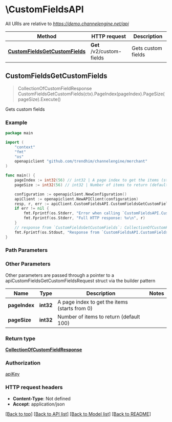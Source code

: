 # \CustomFieldsAPI

All URIs are relative to *https://demo.channelengine.net/api*

Method | HTTP request | Description
------------- | ------------- | -------------
[**CustomFieldsGetCustomFields**](CustomFieldsAPI.md#CustomFieldsGetCustomFields) | **Get** /v2/custom-fields | Gets custom fields



## CustomFieldsGetCustomFields

> CollectionOfCustomFieldResponse CustomFieldsGetCustomFields(ctx).PageIndex(pageIndex).PageSize(pageSize).Execute()

Gets custom fields

### Example

```go
package main

import (
	"context"
	"fmt"
	"os"
	openapiclient "github.com/trendhim/channelengine/merchant"
)

func main() {
	pageIndex := int32(56) // int32 | A page index to get the items (starts from 0) (optional)
	pageSize := int32(56) // int32 | Number of items to return (default 100) (optional)

	configuration := openapiclient.NewConfiguration()
	apiClient := openapiclient.NewAPIClient(configuration)
	resp, r, err := apiClient.CustomFieldsAPI.CustomFieldsGetCustomFields(context.Background()).PageIndex(pageIndex).PageSize(pageSize).Execute()
	if err != nil {
		fmt.Fprintf(os.Stderr, "Error when calling `CustomFieldsAPI.CustomFieldsGetCustomFields``: %v\n", err)
		fmt.Fprintf(os.Stderr, "Full HTTP response: %v\n", r)
	}
	// response from `CustomFieldsGetCustomFields`: CollectionOfCustomFieldResponse
	fmt.Fprintf(os.Stdout, "Response from `CustomFieldsAPI.CustomFieldsGetCustomFields`: %v\n", resp)
}
```

### Path Parameters



### Other Parameters

Other parameters are passed through a pointer to a apiCustomFieldsGetCustomFieldsRequest struct via the builder pattern


Name | Type | Description  | Notes
------------- | ------------- | ------------- | -------------
 **pageIndex** | **int32** | A page index to get the items (starts from 0) | 
 **pageSize** | **int32** | Number of items to return (default 100) | 

### Return type

[**CollectionOfCustomFieldResponse**](CollectionOfCustomFieldResponse.md)

### Authorization

[apiKey](../README.md#apiKey)

### HTTP request headers

- **Content-Type**: Not defined
- **Accept**: application/json

[[Back to top]](#) [[Back to API list]](../README.md#documentation-for-api-endpoints)
[[Back to Model list]](../README.md#documentation-for-models)
[[Back to README]](../README.md)

